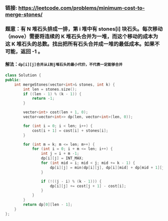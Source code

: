 ### 链接: https://leetcode.com/problems/minimum-cost-to-merge-stones/

### 题意：有 N 堆石头排成一排，第 i 堆中有 stones[i] 块石头。每次移动（move）需要将连续的 K 堆石头合并为一堆，而这个移动的成本为这 K 堆石头的总数。找出把所有石头合并成一堆的最低成本。如果不可能，返回 -1 。

#### 解法：`dp[i][j]合并从i到j堆石头的最小代价，不代表一定能够合并`

```c++
class Solution {
public:
    int mergeStones(vector<int>& stones, int k) {
        int len = stones.size();
        if ((len - 1) % (k - 1)) {
            return -1;
        }

        vector<int> cost(len + 1, 0);
        vector<vector<int>> dp(len, vector<int>(len, 0));

        for (int i = 0; i < len; i++) {
            cost[i + 1] = cost[i] + stones[i];
        }

        for (int m = k; m <= len; m++) {
            for (int i = 0; i + m <= len; i++) {
                int j = i + m -1;
                dp[i][j] = INT_MAX;
                for (int mid = i; mid < j; mid += k - 1) {
                    dp[i][j] = min(dp[i][j], dp[i][mid] + dp[mid + 1][j]);
                }

                if (!((j - i) % (k - 1))) {
                    dp[i][j] += cost[j + 1] - cost[i];
                }
            }
        }
        return dp[0][len - 1];
    }
};

```


